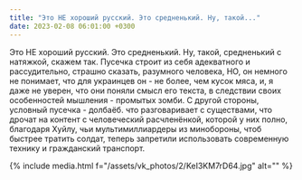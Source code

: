 ```yaml
---
title: "Это НЕ хороший русский. Это средненький. Ну, такой..."
date: 2023-02-08 06:01:00 +0300
---
```


Это НЕ хороший русский. Это средненький. Ну, такой, средненький с натяжкой, скажем так.
Пусечка строит из себя адекватного и рассудительно, страшно сказать, разумного человека, НО, он немного не понимает, что для украинцев он - не более, чем кусок мяса, и, я даже не уверен, что они поняли смысл его текста, в следствии своих особенностей мышления - промытых зомби.
С другой стороны, условный пусечка - долбаёб. что разговаривает с существами, что дрочат на контент с человеческий расчленёнкой, которой у них полно, благодаря Хуйлу, чьи мультимиллиардеры из минобороны, чтоб быстрее тратить солдат, теперь запретили использовать современную технику и гражданский транспорт.

{% include media.html f="/assets/vk_photos/2/KeI3KM7rD64.jpg" alt="" %}
